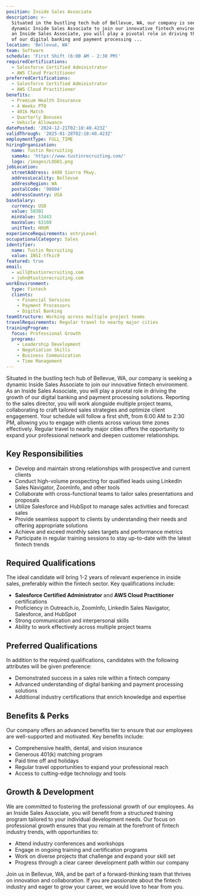 ```yaml
---
position: Inside Sales Associate
description: >-
  Situated in the bustling tech hub of Bellevue, WA, our company is seeking a
  dynamic Inside Sales Associate to join our innovative fintech environment. As
  an Inside Sales Associate, you will play a pivotal role in driving the growth
  of our digital banking and payment processing ...
location: 'Bellevue, WA'
team: Software
schedule: 'First Shift (6:00 AM - 2:30 PM)'
requiredCertifications:
  - Salesforce Certified Administrator
  - AWS Cloud Practitioner
preferredCertifications:
  - Salesforce Certified Administrator
  - AWS Cloud Practitioner
benefits:
  - Premium Health Insurance
  - 4 Weeks PTO
  - 401k Match
  - Quarterly Bonuses
  - Vehicle Allowance
datePosted: '2024-12-21T02:18:40.423Z'
validThrough: '2025-01-28T02:18:40.423Z'
employmentType: FULL_TIME
hiringOrganization:
  name: Tustin Recruiting
  sameAs: 'https://www.tustinrecruiting.com/'
  logo: /images/LOGO1.png
jobLocation:
  streetAddress: 4490 Sierra Pkwy.
  addressLocality: Bellevue
  addressRegion: WA
  postalCode: '98004'
  addressCountry: USA
baseSalary:
  currency: USD
  value: 58301
  minValue: 53443
  maxValue: 63160
  unitText: HOUR
experienceRequirements: entryLevel
occupationalCategory: Sales
identifier:
  name: Tustin Recruiting
  value: INSI-tfkic9
featured: true
email:
  - will@tustinrecruiting.com
  - john@tustinrecruiting.com
workEnvironment:
  type: Fintech
  clients:
    - Financial Services
    - Payment Processors
    - Digital Banking
teamStructure: Working across multiple project teams
travelRequirements: Regular travel to nearby major cities
trainingProgram:
  focus: Professional Growth
  programs:
    - Leadership Development
    - Negotiation Skills
    - Business Communication
    - Time Management
---
```



Situated in the bustling tech hub of Bellevue, WA, our company is seeking a dynamic Inside Sales Associate to join our innovative fintech environment. As an Inside Sales Associate, you will play a pivotal role in driving the growth of our digital banking and payment processing solutions. Reporting to the sales director, you will work alongside multiple project teams, collaborating to craft tailored sales strategies and optimize client engagement. Your schedule will follow a first shift, from 6:00 AM to 2:30 PM, allowing you to engage with clients across various time zones effectively. Regular travel to nearby major cities offers the opportunity to expand your professional network and deepen customer relationships.

## Key Responsibilities

- Develop and maintain strong relationships with prospective and current clients
- Conduct high-volume prospecting for qualified leads using LinkedIn Sales Navigator, ZoomInfo, and other tools
- Collaborate with cross-functional teams to tailor sales presentations and proposals
- Utilize Salesforce and HubSpot to manage sales activities and forecast sales
- Provide seamless support to clients by understanding their needs and offering appropriate solutions
- Achieve and exceed monthly sales targets and performance metrics
- Participate in regular training sessions to stay up-to-date with the latest fintech trends

## Required Qualifications

The ideal candidate will bring 1-2 years of relevant experience in inside sales, preferably within the fintech sector. Key qualifications include:

- **Salesforce Certified Administrator** and **AWS Cloud Practitioner** certifications
- Proficiency in Outreach.io, ZoomInfo, LinkedIn Sales Navigator, Salesforce, and HubSpot
- Strong communication and interpersonal skills
- Ability to work effectively across multiple project teams

## Preferred Qualifications

In addition to the required qualifications, candidates with the following attributes will be given preference:

- Demonstrated success in a sales role within a fintech company
- Advanced understanding of digital banking and payment processing solutions
- Additional industry certifications that enrich knowledge and expertise

## Benefits & Perks

Our company offers an advanced benefits tier to ensure that our employees are well-supported and motivated. Key benefits include:

- Comprehensive health, dental, and vision insurance
- Generous 401(k) matching program
- Paid time off and holidays
- Regular travel opportunities to expand your professional reach
- Access to cutting-edge technology and tools

## Growth & Development

We are committed to fostering the professional growth of our employees. As an Inside Sales Associate, you will benefit from a structured training program tailored to your individual development needs. Our focus on professional growth ensures that you remain at the forefront of fintech industry trends, with opportunities to:

- Attend industry conferences and workshops
- Engage in ongoing training and certification programs
- Work on diverse projects that challenge and expand your skill set
- Progress through a clear career development path within our company

Join us in Bellevue, WA, and be part of a forward-thinking team that thrives on innovation and collaboration. If you are passionate about the fintech industry and eager to grow your career, we would love to hear from you.
